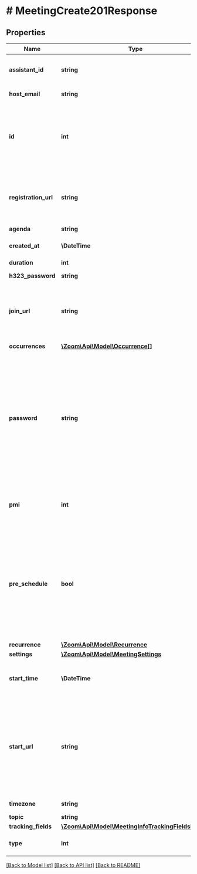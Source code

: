 # # MeetingCreate201Response

## Properties

Name | Type | Description | Notes
------------ | ------------- | ------------- | -------------
**assistant_id** | **string** | The ID of the user who scheduled this meeting on behalf of the host. | [optional]
**host_email** | **string** | Email address of the meeting host. | [optional]
**id** | **int** | [Meeting ID](https://support.zoom.us/hc/en-us/articles/201362373-What-is-a-Meeting-ID-): Unique identifier of the meeting in \&quot;**long**\&quot; format(represented as int64 data type in JSON), also known as the meeting number. | [optional]
**registration_url** | **string** | URL using which registrants can register for a meeting. This field is only returned for meetings that have enabled registration. | [optional]
**agenda** | **string** | Agenda | [optional]
**created_at** | **\DateTime** | The date and time at which this meeting was created. | [optional]
**duration** | **int** | Meeting duration. | [optional]
**h323_password** | **string** | H.323/SIP room system password | [optional]
**join_url** | **string** | URL for participants to join the meeting. This URL should only be shared with users that you would like to invite for the meeting. | [optional]
**occurrences** | [**\Zoom\Api\Model\Occurrence[]**](Occurrence.md) | Array of occurrence objects. | [optional]
**password** | **string** | Meeting password. Password may only contain the following characters: &#x60;[a-z A-Z 0-9 @ - _ * !]&#x60;  If \&quot;Require a password when scheduling new meetings\&quot; setting has been **enabled** **and** [locked](https://support.zoom.us/hc/en-us/articles/115005269866-Using-Tiered-Settings#locked) for the user, the password field will be autogenerated in the response even if it is not provided in the API request. | [optional]
**pmi** | **int** | [Personal Meeting ID (PMI)](https://marketplace.zoom.us/docs/api-reference/using-zoom-apis#understanding-personal-meeting-id-pmi). Only used for scheduled meetings and recurring meetings with no fixed time. | [optional]
**pre_schedule** | **bool** | Whether the prescheduled meeting was created via the [GSuite app](https://support.zoom.us/hc/en-us/articles/360020187492-Zoom-for-GSuite-add-on). This **only** supports the meeting &#x60;type&#x60; value of &#x60;2&#x60; (scheduled meetings) and &#x60;3&#x60; (recurring meetings with no fixed time):  * &#x60;true&#x60; — A GSuite prescheduled meeting.  * &#x60;false&#x60; — A regular meeting. | [optional] [default to false]
**recurrence** | [**\Zoom\Api\Model\Recurrence**](Recurrence.md) |  | [optional]
**settings** | [**\Zoom\Api\Model\MeetingSettings**](MeetingSettings.md) |  | [optional]
**start_time** | **\DateTime** | Meeting start date-time in UTC/GMT. Example: \&quot;2020-03-31T12:02:00Z\&quot; | [optional]
**start_url** | **string** | URL to start the meeting. This URL should only be used by the host of the meeting and **should not be shared with anyone other than the host** of the meeting as anyone with this URL will be able to login to the Zoom Client as the host of the meeting. | [optional]
**timezone** | **string** | Timezone to format start_time | [optional]
**topic** | **string** | Meeting topic | [optional]
**tracking_fields** | [**\Zoom\Api\Model\MeetingInfoTrackingFieldsInner[]**](MeetingInfoTrackingFieldsInner.md) | Tracking fields | [optional]
**type** | **int** | Meeting Type | [optional] [default to self::TYPE_2]

[[Back to Model list]](../../README.md#models) [[Back to API list]](../../README.md#endpoints) [[Back to README]](../../README.md)
